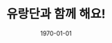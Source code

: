 ---
title: 유랑단과 함께 해요!
date: 1970-01-01
link: "mailto:enquiry@bandwagon.cloud"
thumbnail:
description: >-
  Contact us! <i class="bx bx-envelope"></i> enquiry@bandwagon.cloud
---